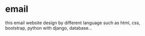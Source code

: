 # email
this email website design by different language such as html, css, bootstrap, python with django, database...
